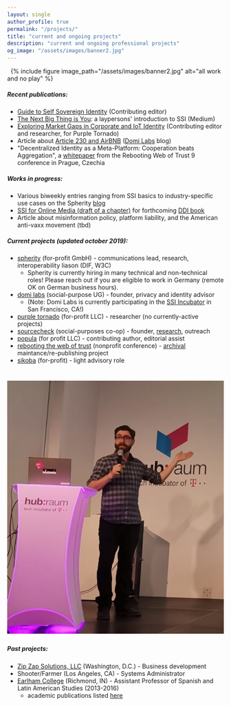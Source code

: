 ```yaml
---
layout: single
author_profile: true
permalink: "/projects/"
title: "current and ongoing projects"
description: "current and ongoing professional projects"
og_image: "/assets/images/banner2.jpg"
---
```


&nbsp;
{% include figure image_path="/assets/images/banner2.jpg" alt="all work and no play" %}

##### Recent publications:

- [Guide to Self Sovereign Identity](https://www.amazon.com/Comprehensive-Guide-Self-Sovereign-Identity-ebook/dp/B07Q3TXLDP) (Contributing editor)
- [The Next Big Thing is You](https://medium.com/@by_caballero/the-next-big-thing-is-you-cc78547e5d78): a laypersons' introduction to SSI (Medium)
- [Exploring Market Gaps in Corporate and IoT Identity](https://app.convertkit.com/landing_pages/457406) (Contributing editor and researcher, for Purple Tornado)
- Article about [Article 230 and AirBNB](https://medium.com/domi-labs/its-the-liability-stupid-airbnb-platform-economics-and-regulatory-bedrock-639cbb14918e) ([Domi Labs](http://domilabs.io/) blog)
- "Decentralized Identity as a Meta-Platform: Cooperation beats Aggregation", a [whitepaper](http://bit.ly/spherityMetaPlatformPaper) from the Rebooting Web of Trust 9 conference in Prague, Czechia


##### Works in progress:

- Various biweekly entries ranging from SSI basics to industry-specific use cases on the Spherity [blog](https://medium.com/spherity)
- [SSI for Online Media (draft of a chapter)](https://bumblefudge.github.io/assets/static/publishing_chapter_sovrin_book_(graphics_tbd).pdf) for forthcoming [DDI book](https://identitybook.info/)
- Article about misinformation policy, platform liability, and the American anti-vaxx movement (tbd)

##### Current projects (updated october 2019): 

- [spherity](https://spherity.com/about/#team) (for-profit GmbH) - communications lead, research, interoperability liason (DIF, W3C)
  - Spherity is currently hiring in many technical and non-technical roles! Please reach out if you are eligible to work in Germany (remote OK on German business hours). 
- [domi labs](http://domilabs.io/) (social-purpose UG) - founder, privacy and identity advisor
  - (Note: Domi Labs is currently participating in the [SSI Incubator](https://www.ssiincubator.com) in San Francisco, CA!)
- [purple tornado](http://thepurpletornado.com) (for-profit LLC) - researcher (no currently-active projects)
- [sourcecheck](https://sourcecheck.org/) (social-purposes co-op) - founder, [research](https://twitter.com/sourcecheckorg/), outreach
- [popula](http://popula.com) (for profit LLC) - contributing author, editorial assist
- [rebooting the web of trust](https://www.weboftrust.info/) (nonprofit conference) - [archival](http://github.com/WebOfTrustInfo/) maintance/re-publishing project
- [sikoba](http://www.sikoba.com/www/index.html#content4-1j) (for-profit) - light advisory role

# ![](/assets/images/tedtalker.png)

##### Past projects:

- [Zip Zap Solutions, LLC](https://www.zipzapsolutions.com/) (Washington, D.C.) - Business development
- Shooter/Farmer (Los Angeles, CA) - Systems Administrator
- [Earlham College](http://www.earlham.edu) (Richmond, IN) - Assistant Professor of Spanish and Latin American Studies (2013-2016) 
  - academic publications listed [here](https://independentresearcher.academia.edu/JuanCaballero)
